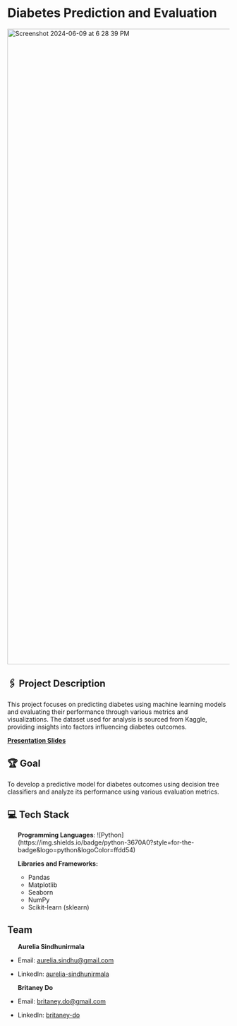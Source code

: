 <h1>Diabetes Prediction and Evaluation</h1>

<img width="1440" alt="Screenshot 2024-06-09 at 6 28 39 PM" src="https://github.com/AureliaSindhu/HealthcareDiabetes/assets/100260518/3d3fcada-76a0-4365-82f6-8b4f2da746fc">

<h2>🖇️ Project Description</h2>
<p>This project focuses on predicting diabetes using machine learning models and evaluating their performance through various metrics and visualizations. The dataset used for analysis is sourced from Kaggle, providing insights into factors influencing diabetes outcomes.</p>

<p><strong><a href="https://www.canva.com/design/DAGJS8atnk4/0-lkIm1PARw5djrRL1zI0A/edit?utm_content=DAGJS8atnk4&utm_campaign=designshare&utm_medium=link2&utm_source=sharebutton">Presentation Slides</a></strong></p>

<h2>🏆 Goal</h2>
<p>To develop a predictive model for diabetes outcomes using decision tree classifiers and analyze its performance using various evaluation metrics.</p>

<h2>💻 Tech Stack</h2>
<ul> 
  <p><strong>Programming Languages</strong>: ![Python](https://img.shields.io/badge/python-3670A0?style=for-the-badge&logo=python&logoColor=ffdd54) </p>
  <p><strong>Libraries and Frameworks:</strong></p>
    <ul> 
      <li> Pandas </li>
      <li> Matplotlib </li>
      <li> Seaborn </li>
      <li> NumPy </li>
      <li> Scikit-learn (sklearn)</li>
    </ul>
</ul>

<h2>Team</h2>
<ul>
  <p><strong>Aurelia Sindhunirmala</strong></p>
  <li><p>Email: <a href="mailto:aurelia.sindhu@gmail.com">aurelia.sindhu@gmail.com</a></p></li>
  <li><p>LinkedIn: <a href="https://linkedin.com/in/aurelia-sindhunirmala-b14280216/">aurelia-sindhunirmala</a></p></li>
</ul>

<ul>
  <p><strong>Britaney Do</strong></p>
  <li><p>Email: <a href="mailto:britaney.do@gmail.com">britaney.do@gmail.com</a></p></li>
  <li><p>LinkedIn: <a href="https://linkedin.com/in/britaney-do-6866a9230/">britaney-do</a></p></li>
</ul>
